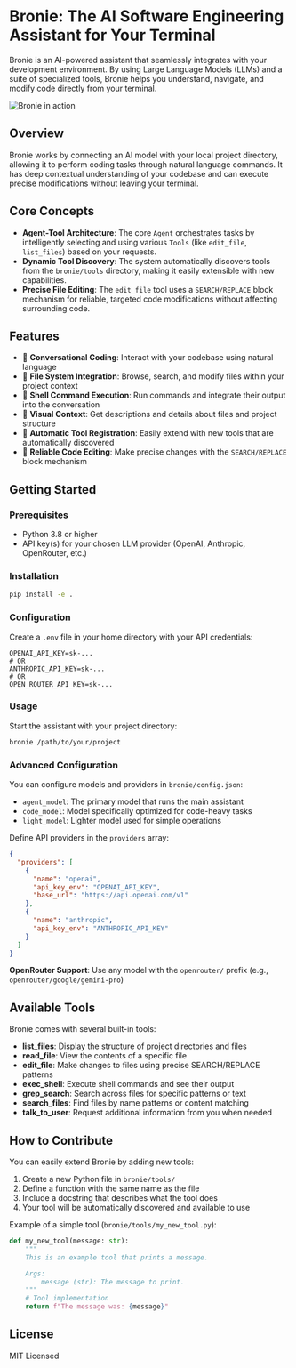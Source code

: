 # Bronie: The AI Software Engineering Assistant for Your Terminal

Bronie is an AI-powered assistant that seamlessly integrates with your development environment. By using Large Language Models (LLMs) and a suite of specialized tools, Bronie helps you understand, navigate, and modify code directly from your terminal.

![Bronie in action]([[https://i.postimg.cc/SsKLDc7B/image.png](https://i.ibb.co/jvrCdqc3/image.png)](https://i.ibb.co/jvrCdqc3/image.png))

## Overview

Bronie works by connecting an AI model with your local project directory, allowing it to perform coding tasks through natural language commands. It has deep contextual understanding of your codebase and can execute precise modifications without leaving your terminal.

## Core Concepts

- **Agent-Tool Architecture**: The core `Agent` orchestrates tasks by intelligently selecting and using various `Tools` (like `edit_file`, `list_files`) based on your requests.
- **Dynamic Tool Discovery**: The system automatically discovers tools from the `bronie/tools` directory, making it easily extensible with new capabilities.
- **Precise File Editing**: The `edit_file` tool uses a `SEARCH/REPLACE` block mechanism for reliable, targeted code modifications without affecting surrounding code.

## Features

- 💬 **Conversational Coding**: Interact with your codebase using natural language
- 📁 **File System Integration**: Browse, search, and modify files within your project context
- 🔧 **Shell Command Execution**: Run commands and integrate their output into the conversation
- 👀 **Visual Context**: Get descriptions and details about files and project structure
- 🧩 **Automatic Tool Registration**: Easily extend with new tools that are automatically discovered
- 🔄 **Reliable Code Editing**: Make precise changes with the `SEARCH/REPLACE` block mechanism

## Getting Started

### Prerequisites

- Python 3.8 or higher
- API key(s) for your chosen LLM provider (OpenAI, Anthropic, OpenRouter, etc.)

### Installation

```bash
pip install -e .
```

### Configuration

Create a `.env` file in your home directory with your API credentials:

```
OPENAI_API_KEY=sk-...
# OR
ANTHROPIC_API_KEY=sk-...
# OR
OPEN_ROUTER_API_KEY=sk-...
```

### Usage

Start the assistant with your project directory:

```bash
bronie /path/to/your/project
```

### Advanced Configuration

You can configure models and providers in `bronie/config.json`:

- `agent_model`: The primary model that runs the main assistant
- `code_model`: Model specifically optimized for code-heavy tasks
- `light_model`: Lighter model used for simple operations

Define API providers in the `providers` array:

```json
{
  "providers": [
    {
      "name": "openai",
      "api_key_env": "OPENAI_API_KEY",
      "base_url": "https://api.openai.com/v1"
    },
    {
      "name": "anthropic",
      "api_key_env": "ANTHROPIC_API_KEY"
    }
  ]
}
```

**OpenRouter Support**: Use any model with the `openrouter/` prefix (e.g., `openrouter/google/gemini-pro`)

## Available Tools

Bronie comes with several built-in tools:

- **list_files**: Display the structure of project directories and files
- **read_file**: View the contents of a specific file
- **edit_file**: Make changes to files using precise SEARCH/REPLACE patterns
- **exec_shell**: Execute shell commands and see their output
- **grep_search**: Search across files for specific patterns or text
- **search_files**: Find files by name patterns or content matching
- **talk_to_user**: Request additional information from you when needed

## How to Contribute

You can easily extend Bronie by adding new tools:

1. Create a new Python file in `bronie/tools/`
2. Define a function with the same name as the file
3. Include a docstring that describes what the tool does
4. Your tool will be automatically discovered and available to use

Example of a simple tool (`bronie/tools/my_new_tool.py`):

```python
def my_new_tool(message: str):
    """
    This is an example tool that prints a message.

    Args:
        message (str): The message to print.
    """
    # Tool implementation
    return f"The message was: {message}"
```

## License

MIT Licensed
